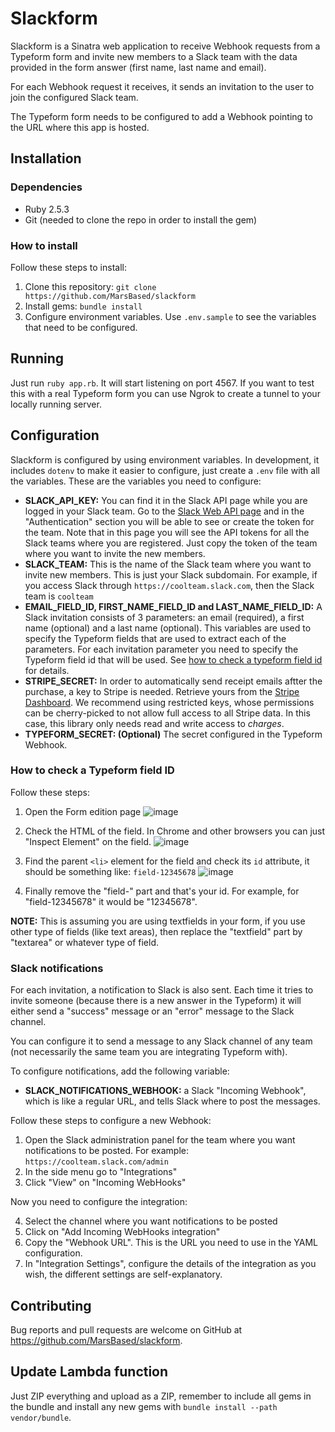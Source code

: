 # Slackform

Slackform is a Sinatra web application to receive Webhook requests from a Typeform form and invite new members to a Slack team with the data provided in the form answer (first name, last name and email).

For each Webhook request it receives, it sends an invitation to the user to join the configured Slack team.

The Typeform form needs to be configured to add a Webhook pointing to the URL where this app is hosted.

## Installation

### Dependencies

- Ruby 2.5.3
- Git (needed to clone the repo in order to install the gem)

### How to install

Follow these steps to install:

1. Clone this repository: `git clone https://github.com/MarsBased/slackform`
2. Install gems: `bundle install`
3. Configure environment variables. Use `.env.sample` to see the variables that need to be configured.

## Running

Just run `ruby app.rb`. It will start listening on port 4567. If you want to test this with a real Typeform form you can use Ngrok to create a tunnel to your locally running server.

## Configuration

Slackform is configured by using environment variables. In development, it includes `dotenv` to make it easier to configure, just create a `.env` file with all the variables. These are the variables you need to configure:

- **SLACK_API_KEY:** You can find it in the Slack API page while you are logged in your Slack team. Go to the [Slack Web API page](https://api.slack.com/web) and in the "Authentication" section you will be able to see or create the token for the team. Note that in this page you will see the API tokens for all the Slack teams where you are registered. Just copy the token of the team where you want to invite the new members.
- **SLACK_TEAM:** This is the name of the Slack team where you want to invite new members. This is just your Slack subdomain. For example, if you access Slack through `https://coolteam.slack.com`, then the Slack team is `coolteam`
- **EMAIL_FIELD_ID, FIRST_NAME_FIELD_ID and LAST_NAME_FIELD_ID:** A Slack invitation consists of 3 parameters: an email (required), a first name (optional) and a last name (optional). This variables are used to specify the Typeform fields that are used to extract each of the parameters. For each invitation parameter you need to specify the Typeform field id that will be used. See [how to check a typeform field id](#how-to-check-a-typeform-field-id) for details.
- **STRIPE_SECRET:** In order to automatically send receipt emails aftter the purchase, a key to Stripe is needed. Retrieve yours from the [Stripe Dashboard](https://dashboard.stripe.com/apikeys). We recommend using restricted keys, whose permissions can be cherry-picked to not allow full access to all Stripe data. In this case, this library only needs read and write access to _charges_.
- **TYPEFORM_SECRET: (Optional)** The secret configured in the Typeform Webhook.

### How to check a Typeform field ID

Follow these steps:

1. Open the Form edition page
   ![image](https://cloud.githubusercontent.com/assets/3403704/11236413/bb45c554-8dd9-11e5-8f03-9f3dbb611d30.png)

2. Check the HTML of the field. In Chrome and other browsers you can just "Inspect Element" on the field.
   ![image](https://cloud.githubusercontent.com/assets/3403704/11236582/f57f2340-8dda-11e5-8d56-65b039952910.png)

3. Find the parent `<li>` element for the field and check its `id` attribute, it should be something like: `field-12345678`
   ![image](https://cloud.githubusercontent.com/assets/3403704/11236716/b2af6c68-8ddb-11e5-9e50-5782336e8cce.png)

4. Finally remove the "field-" part and that's your id. For example, for "field-12345678" it would be "12345678".

**NOTE:** This is assuming you are using textfields in your form, if you use other type of fields (like text areas), then replace the "textfield" part by "textarea" or whatever type of field.

### Slack notifications

For each invitation, a notification to Slack is also sent. Each time it tries to invite someone (because there is a new answer in the Typeform) it will either send a "success" message or an "error" message to the Slack channel.

You can configure it to send a message to any Slack channel of any team (not necessarily the same team you are integrating Typeform with).

To configure notifications, add the following variable:

- **SLACK_NOTIFICATIONS_WEBHOOK:** a Slack "Incoming Webhook", which is like a regular URL, and tells Slack where to post the messages.

Follow these steps to configure a new Webhook:

1. Open the Slack administration panel for the team where you want notifications to be posted. For example: `https://coolteam.slack.com/admin`
2. In the side menu go to "Integrations"
3. Click "View" on "Incoming WebHooks"

Now you need to configure the integration:

4. Select the channel where you want notifications to be posted
5. Click on "Add Incoming WebHooks integration"
6. Copy the "Webhook URL". This is the URL you need to use in the YAML configuration.
7. In "Integration Settings", configure the details of the integration as you wish, the different settings are self-explanatory.

## Contributing

Bug reports and pull requests are welcome on GitHub at https://github.com/MarsBased/slackform.

## Update Lambda function

Just ZIP everything and upload as a ZIP, remember to include all gems in the bundle and install any new gems with `bundle install --path vendor/bundle`.
